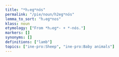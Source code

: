 ```yaml
---
title: "*h₂egʷnós"
permalink: "/pie/noun/h2egʷnós"
lemma_to_sort: "h₂egʷnos"
klass: noun
etymology: ["From *h₂egʷ- +‎ *-nós."]
markers: []
synonyms: []
definitions: ["lamb"]
topics: ["ine-pro:Sheep", "ine-pro:Baby animals"]
---
```

